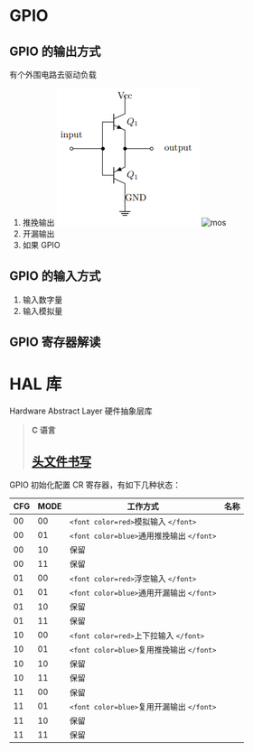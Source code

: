 # GPIO

## GPIO 的输出方式

有个外围电路去驱动负载

1. 推挽输出
   ![](./circuts/push_pull/pp_bjt.png "三极管形式") ![mos]()
2. 开漏输出
3. 如果 GPIO

## GPIO 的输入方式

1. 输入数字量
2. 输入模拟量

## GPIO 寄存器解读

# HAL 库

Hardware Abstract Layer
硬件抽象层库

> **C 语言**
>
> [头文件书写](./c.md)
> ---
> 
> 

GPIO 初始化配置 CR 寄存器，有如下几种状态：

| CFG | MODE | 工作方式                                      | 名称 |
| --- | ---- | --------------------------------------------- | ---- |
| 00  | 00   | `<font color=red>`模拟输入 `</font>`      |      |
| 00  | 01   | `<font color=blue>`通用推挽输出 `</font>` |      |
| 00  | 10   | 保留                                          |      |
| 00  | 11   | 保留                                          |      |
| 01  | 00   | `<font color=red>`浮空输入 `</font>`      |      |
| 01  | 01   | `<font color=blue>`通用开漏输出 `</font>` |      |
| 01  | 10   | 保留                                          |      |
| 01  | 11   | 保留                                          |      |
| 10  | 00   | `<font color=red>`上下拉输入 `</font>`    |      |
| 10  | 01   | `<font color=blue>`复用推挽输出 `</font>` |      |
| 10  | 10   | 保留                                          |      |
| 10  | 11   | 保留                                          |      |
| 11  | 00   | 保留                                          |      |
| 11  | 01   | `<font color=blue>`复用开漏输出 `</font>` |      |
| 11  | 10   | 保留                                          |      |
| 11  | 11   | 保留                                          |      |
